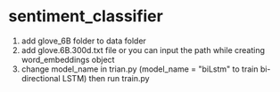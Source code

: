 # sentiment_classifier
1. add glove_6B folder to data folder
2. add glove.6B.300d.txt file
or you can input the path while creating word_embeddings object
3. change model_name in trian.py (model_name = "biLstm" to train bi-directional LSTM)
then run train.py

